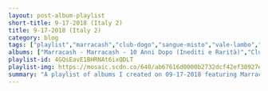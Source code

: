 ```yaml
---
layout: post-album-playlist
short-title: 9-17-2018 (Italy 2)
title: 9-17-2018 (Italy 2)
category: blog
tags: ["playlist","marracash","club-dogo","sangue-misto","vale-lambo","club-dogo,-vincenzo,-marracash","marracash","vincenzo-da-via-anfossi,-marracash","kaos!","bassi-maestro","inoki","club-dogo","colle-der-fomento","bassi-maestro,-ape,-zampa","fabri-fibra","neffa","kaos!","frankie-hi-nrg-mc,-riccardo-sinigallia","mondo-marcio","mezzosangue","noyz-narcos","club-dogo","mistaman","club-dogo","marracash,-vincenzo-da-via-anfossi,-guè-pequeno,-jake-la-furia","club-dogo,-marracash","j-ax,-guè-pequeno","vincenzo-da-via-anfossi","kaos!","colle-der-fomento,-kaos-one","club-dogo","inoki,-joe-cassano","colle-der-fomento","vincenzo-da-via-anfossi,-club-dogo","fabri-fibra","fabri-fibra,-claver-gold","noyz-narcos","noyz-narcos","club-dogo","marracash","inoki","marracash","club-dogo,-marracash","club-dogo,-marracash","kaos!","guè-pequeno","guè-pequeno,-marracash","salmo","salmo","salmo,-travis-barker","salmo,-gemitaiz,-madman","salmo,-rose-villain","various-artists","salmo,-nitro","salmo,-fritz-da-cat","salmo","hell-raton,-ensi,-salmo,-en?gma,-bassi-maestro,-rocco-hunt,-gemitaiz","salmo","salmo","salmo,-nitro,-en?gma","guè-pequeno,-tony-effe,-il-profeta","sfera-ebbasta","fabri-fibra","gemitaiz","vegas-jones,-nitro","el-raton,-bassi-maestro,-rasty-kilo,-madman,-en?gma,-noyz-narcos,-jack-the-smoker,-salmo,-rocco-hunt,-gemitaiz,-nitro","madman","sfera-ebbasta,-drefgold","emis-killa,-capo-plaza","salmo","ghali","salmo","salmo","dani-faiv,-tha-supreme","salmo","mambolosco,-edo-fendy","salmo","emis-killa","marracash,-salmo,-coez","gemitaiz","vegas-jones","achille-lauro,-boss-doms,-gemitaiz,-quentin40,-puritano","noyz-narcos","noyz-narcos","dark-polo-gang","sfera-ebbasta","rkomi,-marracash","gemitaiz,-madman","nitro","guè-pequeno","gemitaiz,-guè-pequeno","noyz-narcos,-salmo","madman,-gemitaiz","salmo"]
albums: ["Marracash - Marracash - 10 Anni Dopo (Inediti e Rarità)","Club Dogo - Vile Denaro (Plus Tornerò Da Re Parte II)","Sangue Misto - SXM","Vale Lambo - Medusa Deluxe - EP","Club Dogo, Vincenzo, Marracash - Vile Denaro (Plus Tornerò Da Re Radio Edit)","Marracash - Marracash","Vincenzo Da Via Anfossi, Marracash - L'Ora D'Aria","Kaos! - kARMA","Bassi Maestro - Foto di gruppo","Inoki - Fabiano detto Inoki","Club Dogo - Mi fist (Remastered version)","Colle Der Fomento - Scienza Doppia H","Bassi Maestro, Ape, Zampa - Classe 73","Fabri Fibra - Mr. Simpatia (Remastered Version)","Neffa - Neffa E I Messaggeri Della Dopa","Kaos! - -/-/-/-/- (L'attesa)","Frankie HI-NRG MC, Riccardo Sinigallia - La Morte Dei Miracoli & Diff. Coupling","Mondo Marcio - Solo Un Uomo","Mezzosangue - Soul of a Supertramp","Noyz Narcos - Monster","Club Dogo - Penna Capitale","Mistaman - M-theory","Club Dogo - Penna Capitale","Marracash, Vincenzo Da Via Anfossi, Guè Pequeno, Jake La Furia - Dogo Gang Presenta: Benvenuti Nella Giungla","Club Dogo, Marracash - Penna Capitale","J-AX, Guè Pequeno - Rap N' Roll","Vincenzo Da Via Anfossi - L'Ora D'Aria","Kaos! - -/-/-/-/- (L'attesa)","Colle Der Fomento, Kaos One - Anima E Ghiaccio","Club Dogo - Dogocrazia","Inoki, Joe Cassano - The Newkingztape Vol. 1","Colle Der Fomento - Anima E Ghiaccio","Vincenzo Da Via Anfossi, Club Dogo - L'Ora D'Aria","Fabri Fibra - Guerra E Pace","Fabri Fibra, Claver Gold - Tradimento 10 Anni - Reloaded","Noyz Narcos - Guilty","Noyz Narcos - Monster Reloaded","Club Dogo - Vile Denaro","Marracash - Marracash - 10 Anni Dopo (Inediti e Rarità)","Inoki - Nobiltà di strada","Marracash - Marracash","Club Dogo, Marracash - Dogocrazia","Club Dogo, Marracash - Penna Capitale","Kaos! - kARMA","Guè Pequeno - Vero","Guè Pequeno, Marracash - Gentleman","Salmo - PERDONAMI","Salmo - Midnite (Deluxe Version)","Salmo, Travis Barker - Hellvisback Platinum","Salmo, Gemitaiz, MadMan - Midnite (Deluxe Version)","Salmo, Rose Villain - Hellvisback Platinum","Various Artists - Hellvisback","Salmo, Nitro - Midnite (Deluxe Version)","Salmo, Fritz Da Cat - Death USB","Salmo - The Island Chainsaw Massacre","Hell Raton, Ensi, Salmo, En?gma, Bassi Maestro, Rocco Hunt, Gemitaiz - Machete Mixtape Gold Edition","Salmo - The Island Chainsaw Massacre","Salmo - Midnite (Deluxe Version)","Salmo, Nitro, En?gma - Machete Mixtape, Vol. 3","Guè Pequeno, Tony Effe, Il Profeta - Gentleman","Sfera Ebbasta - Rockstar","Fabri Fibra - Tradimento Platinum Edition","Gemitaiz - Fuori","Vegas Jones, Nitro - Chic Nisello","El Raton, Bassi Maestro, Rasty Kilo, MadMan, En?gma, Noyz Narcos, Jack The Smoker, Salmo, Rocco Hunt, Gemitaiz, Nitro - Machete Mixtape Iii","MadMan - MM Vol. 2","Sfera Ebbasta, DrefGold - Rockstar (International Version)","Emis Killa, Capo Plaza - Serio","Salmo - Midnite (Deluxe Version)","Ghali - Cara Italia","Salmo - The Island Chainsaw Massacre","Salmo - Hellvisback","Dani Faiv, tha Supreme - Gameboy Color (prod. tha Supreme)","Salmo - The Island Chainsaw Massacre","MamboLosco, Edo Fendy - Guarda come flexo","Salmo - The Island Chainsaw Massacre","Emis Killa - Linda","Marracash, Salmo, Coez - Status","Gemitaiz - Oro E Argento","Vegas Jones - Malibu","Achille Lauro, Boss Doms, Gemitaiz, Quentin40, Puritano - Thoiry Remix (Samba Trap Vol. 3 - Mitraglia Rec) (feat. Gemitaiz, Quentin40 & Puritano)","Noyz Narcos - B.B.C. Project","Noyz Narcos - Monster","Dark Polo Gang - Sick Side","Sfera Ebbasta - Rockstar","Rkomi, Marracash - Io In Terra","Gemitaiz, MadMan - Kepler","Nitro - Suicidol","Guè Pequeno - Vero","Gemitaiz, Guè Pequeno - Tanta Roba Anthem (feat. Guè Pequeno)","Noyz Narcos, Salmo - Enemy","MadMan, Gemitaiz - MM Vol. 2","Salmo - Hellvisback"]
playlist-id: 4GQsEavE1BHRNAt6ixQDLT
playlist-img: https://mosaic.scdn.co/640/ab67616d0000b2732dcf42ef30927e9aad41bc28ab67616d0000b2733f62855f641af439c4318982ab67616d0000b273a7d885120e1db5efda365373ab67616d0000b273f01f0ae1cf9a080ae504a238
summary: "A playlist of albums I created on 09-17-2018 featuring Marracash, Club Dogo, Sangue Misto, Vale Lambo, Club Dogo, Vincenzo, Marracash, Marracash, Vincenzo Da Via Anfossi, Marracash, Kaos!, Bassi Maestro, Inoki, Club Dogo, Colle Der Fomento, Bassi Maestro, Ape, Zampa, Fabri Fibra, Neffa, Kaos!, Frankie HI-NRG MC, Riccardo Sinigallia, Mondo Marcio, Mezzosangue, Noyz Narcos, Club Dogo, Mistaman, Club Dogo, Marracash, Vincenzo Da Via Anfossi, Guè Pequeno, Jake La Furia, Club Dogo, Marracash, J-AX, Guè Pequeno, Vincenzo Da Via Anfossi, Kaos!, Colle Der Fomento, Kaos One, Club Dogo, Inoki, Joe Cassano, Colle Der Fomento, Vincenzo Da Via Anfossi, Club Dogo, Fabri Fibra, Fabri Fibra, Claver Gold, Noyz Narcos, Noyz Narcos, Club Dogo, Marracash, Inoki, Marracash, Club Dogo, Marracash, Club Dogo, Marracash, Kaos!, Guè Pequeno, Guè Pequeno, Marracash, Salmo, Salmo, Salmo, Travis Barker, Salmo, Gemitaiz, MadMan, Salmo, Rose Villain, Various Artists, Salmo, Nitro, Salmo, Fritz Da Cat, Salmo, Hell Raton, Ensi, Salmo, En?gma, Bassi Maestro, Rocco Hunt, Gemitaiz, Salmo, Salmo, Salmo, Nitro, En?gma, Guè Pequeno, Tony Effe, Il Profeta, Sfera Ebbasta, Fabri Fibra, Gemitaiz, Vegas Jones, Nitro, El Raton, Bassi Maestro, Rasty Kilo, MadMan, En?gma, Noyz Narcos, Jack The Smoker, Salmo, Rocco Hunt, Gemitaiz, Nitro, MadMan, Sfera Ebbasta, DrefGold, Emis Killa, Capo Plaza, Salmo, Ghali, Salmo, Salmo, Dani Faiv, tha Supreme, Salmo, MamboLosco, Edo Fendy, Salmo, Emis Killa, Marracash, Salmo, Coez, Gemitaiz, Vegas Jones, Achille Lauro, Boss Doms, Gemitaiz, Quentin40, Puritano, Noyz Narcos, Noyz Narcos, Dark Polo Gang, Sfera Ebbasta, Rkomi, Marracash, Gemitaiz, MadMan, Nitro, Guè Pequeno, Gemitaiz, Guè Pequeno, Noyz Narcos, Salmo, MadMan, Gemitaiz, and Salmo."
---
```

